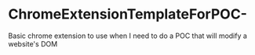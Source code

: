 # ChromeExtensionTemplateForPOC-
Basic chrome extension to use when I need to do a POC that will modify a website's DOM
